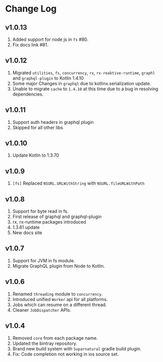 # Change Log

## v1.0.13
1. Added support for node js in `fs` #80.
2. Fix docs link #81.

## v1.0.12
1. Migrated `utilities`, `fs`, `concurrency`, `rx`, `rx-reaktive-runtime`, `graphl` and `graphql-plugin` to Kotlin 1.4.10
2. Some major Changes in `graphql` due to kotlinx.serialization update. 
3. Unable to migrate `cache` to `1.4.10` at this time due to a bug in resolving dependencies.

## v1.0.11
1. Support auth headers in graphql plugin
2. Skipped for all other libs

## v1.0.10
1. Update Kotlin to 1.3.70 


## v1.0.9
1. `[fs]` Replaced `NSURL.URLWithString` with `NSURL.fileURLWithPath` 

## v1.0.8
1. Support for byte read in fs.
1. First release of graphql and graphql-plugin
1. rx, rx-runtime packages introduced
1. 1.3.61 update
1. New docs site

## v1.0.7
1. Support for JVM in fs module.
2. Migrate GraphQL plugin from Node to Kotlin.

## v1.0.6
1. Renamed `threading` module to `concurrency`.
2. Introduced unified `Worker` api for all platforms.
3. Jobs which can resume on a different thread.
4. Cleaner `JobDispatcher` APIs.

## v1.0.4

1. Removed `core` from each package name.
2. Updated the bintray repository.
3. Brand new build system with `Suparnatural` gradle build plugin.
4. Fix: Code completion not working in ios source set.

